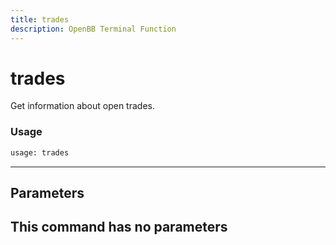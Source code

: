 ```yaml
---
title: trades
description: OpenBB Terminal Function
---
```


# trades

Get information about open trades.

### Usage 
```python
usage: trades
```
---
## Parameters

This command has no parameters
---
